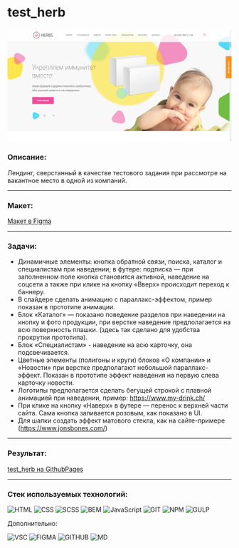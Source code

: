 # test_herb

![скрин](https://github.com/Electr0Nick/test_herb/blob/main/src/files/screenshot.PNG?raw=true)

### Описание:

Лендинг, сверстанный в качестве тестового задания при рассмотре на вакантное место в одной из компаний.

---
### Макет:

[Макет в Figma](https://www.figma.com/file/Iu1Le5suaFj4DXUQhYn4rg/Test-task_layout-(Copy)?t=RW2p3AAR3NiHPTwg-0)


---
### Задачи:

- Динамичные элементы: кнопка обратной связи, поиска, каталог и специалистам при наведении; в футере: подписка — при заполненном поле кнопка становится активной, наведение на соцсети а также при клике на кнопку «Вверх» происходит переход к баннеру. 
- В слайдере сделать анимацию с параллакс-эффектом, пример показан в прототипе анимации.
- Блок «Каталог» — показано поведение разделов при наведении на кнопку и фото продукции, при верстке наведение предполагается на всю поверхность плашки. (здесь так сделано для удобства прокрутки прототипа).
- Блок «Специалистам» - наведение на всю карточку, она подсвечивается.
- Цветные элементы (полигоны и круги) блоков «О компании» и «Новости» при верстке предполагают небольшой параллакс-эффект. Показан в прототипе эффект наведения на первую слева карточку новости.
- Логотипы предполагается сделать бегущей строкой с плавной анимацией при наведении, пример: https://www.my-drink.ch/  
- При клике на кнопку «Наверх» в футере — перенос к верхней части сайта. Сама кнопка заливается розовым, как показано в UI.
- Для шапки создать эффект матового стекла, как на сайте-примере (https://www.jonsbones.com/)

---
### Результат:
[test_herb на GithubPages](https://electr0nick.github.io/test_herb/dist/)


---
### Стек используемых технологий:
![HTML](https://img.shields.io/badge/HTML-000?style=for-the-badge&logo=HTML5&logoColor=E34F26)
![CSS](https://img.shields.io/badge/CSS-000?style=for-the-badge&logo=CSS3&logoColor=1572B6)
![SCSS](https://img.shields.io/badge/SCSS-000?style=for-the-badge&logo=Sass&logoColor=CC6699) 
![BEM](https://img.shields.io/badge/BEM-000?style=for-the-badge&logo=BEM&logoColor=1E90FF)
![JavaScript](https://img.shields.io/badge/JS-000?style=for-the-badge&logo=JavaScript&logoColor=F7DF1E)
![GIT](https://img.shields.io/badge/GIT-000?style=for-the-badge&logo=Git&logoColor=F05032)
![NPM](https://img.shields.io/badge/NPM-000?style=for-the-badge&logo=npm&logoColor=CB3837) 
![GULP](https://img.shields.io/badge/GULP-000?style=for-the-badge&logo=gulp&logoColor=CF4647)

Дополнительно:

![VSC](https://img.shields.io/badge/VSC-000?style=for-the-badge&logo=VisualStudioCode&logoColor=007ACC)
![FIGMA](https://img.shields.io/badge/FIGMA-000?style=for-the-badge&logo=Figma&logoColor=F24E1E)
![GITHUB](https://img.shields.io/badge/GITHUB-000?style=for-the-badge&logo=GitHub&logoColor=FFF)
![MD](https://img.shields.io/badge/MD-000?style=for-the-badge&logo=Markdown&logoColor=FFF)